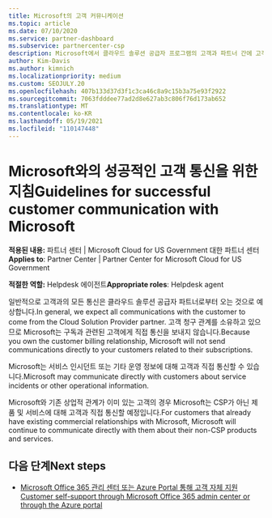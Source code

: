 ```yaml
---
title: Microsoft의 고객 커뮤니케이션
ms.topic: article
ms.date: 07/10/2020
ms.service: partner-dashboard
ms.subservice: partnercenter-csp
description: Microsoft에서 클라우드 솔루션 공급자 프로그램의 고객과 파트너 간에 고객 커뮤니케이션이 이루어지기를 기대하는 방법을 알아봅니다.
author: Kim-Davis
ms.author: kimnich
ms.localizationpriority: medium
ms.custom: SEOJULY.20
ms.openlocfilehash: 407b133d37d3f1c3ca46c8a9c15b3a75e93f2922
ms.sourcegitcommit: 7063fdddee77ad2d8e627ab3c806f76d173ab652
ms.translationtype: MT
ms.contentlocale: ko-KR
ms.lasthandoff: 05/19/2021
ms.locfileid: "110147448"
---
```

# <a name="guidelines-for-successful-customer-communication-with-microsoft"></a><span data-ttu-id="34709-103">Microsoft와의 성공적인 고객 통신을 위한 지침</span><span class="sxs-lookup"><span data-stu-id="34709-103">Guidelines for successful customer communication with Microsoft</span></span>

<span data-ttu-id="34709-104">**적용된 내용:** 파트너 센터 | Microsoft Cloud for US Government 대한 파트너 센터</span><span class="sxs-lookup"><span data-stu-id="34709-104">**Applies to**: Partner Center | Partner Center for Microsoft Cloud for US Government</span></span>

<span data-ttu-id="34709-105">**적절한 역할:** Helpdesk 에이전트</span><span class="sxs-lookup"><span data-stu-id="34709-105">**Appropriate roles**: Helpdesk agent</span></span>

<span data-ttu-id="34709-106">일반적으로 고객과의 모든 통신은 클라우드 솔루션 공급자 파트너로부터 오는 것으로 예상합니다.</span><span class="sxs-lookup"><span data-stu-id="34709-106">In general, we expect all communications with the customer to come from the Cloud Solution Provider partner.</span></span> <span data-ttu-id="34709-107">고객 청구 관계를 소유하고 있으므로 Microsoft는 구독과 관련된 고객에게 직접 통신을 보내지 않습니다.</span><span class="sxs-lookup"><span data-stu-id="34709-107">Because you own the customer billing relationship, Microsoft will not send communications directly to your customers related to their subscriptions.</span></span>

<span data-ttu-id="34709-108">Microsoft는 서비스 인시던트 또는 기타 운영 정보에 대해 고객과 직접 통신할 수 있습니다.</span><span class="sxs-lookup"><span data-stu-id="34709-108">Microsoft may communicate directly with customers about service incidents or other operational information.</span></span>

<span data-ttu-id="34709-109">Microsoft와 기존 상업적 관계가 이미 있는 고객의 경우 Microsoft는 CSP가 아닌 제품 및 서비스에 대해 고객과 직접 통신할 예정입니다.</span><span class="sxs-lookup"><span data-stu-id="34709-109">For customers that already have existing commercial relationships with Microsoft, Microsoft will continue to communicate directly with them about their non-CSP products and services.</span></span>

## <a name="next-steps"></a><span data-ttu-id="34709-110">다음 단계</span><span class="sxs-lookup"><span data-stu-id="34709-110">Next steps</span></span>

- [<span data-ttu-id="34709-111">Microsoft Office 365 관리 센터 또는 Azure Portal 통해 고객 자체 지원</span><span class="sxs-lookup"><span data-stu-id="34709-111">Customer self-support through Microsoft Office 365 admin center or through the Azure portal</span></span>](customer-self-support.md)